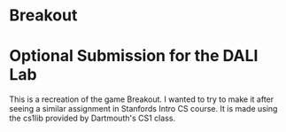 # Breakout
# Optional Submission for the DALI Lab

This is a recreation of the game Breakout. I wanted to try to make it after seeing a similar assignment in Stanfords Intro CS course. It is made using the cs1lib provided by Dartmouth's CS1 class. 
